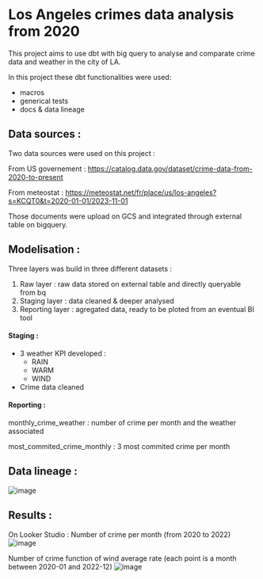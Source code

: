 # Los Angeles crimes data analysis from 2020

This project aims to use dbt with big query to analyse and comparate crime data and weather in the city of LA.

In this project these dbt functionalities were used:

  - macros
  - generical tests
  - docs & data lineage

## Data sources :

Two data sources were used on this project :
  
  From US governement : https://catalog.data.gov/dataset/crime-data-from-2020-to-present

  From meteostat : https://meteostat.net/fr/place/us/los-angeles?s=KCQT0&t=2020-01-01/2023-11-01

Those documents were upload on GCS and integrated through external table on bigquery.

## Modelisation :

Three layers was build in three different datasets : 
  1. Raw layer : raw data stored on external table and directly queryable from bq
  2. Staging layer : data cleaned & deeper analysed
  3. Reporting layer : agregated data, ready to be ploted from an eventual BI tool

#### Staging :

- 3 weather KPI developed : 
     + RAIN
     + WARM
     + WIND
- Crime data cleaned
    
#### Reporting :

monthly_crime_weather : number of crime per month and the weather associated

most_commited_crime_monthly :  3 most commited crime per month 


## Data lineage :
![image](https://github.com/ah-portfolio/LA_crimes_data_with_dbt/assets/110063004/1905cd79-8d52-4341-9d4c-b03f2309652a)


## Results :
On Looker Studio :
Number of crime per month (from 2020 to 2022)
  ![image](https://github.com/ah-portfolio/LA_crimes_data_with_dbt/assets/110063004/11fa2646-0d2f-46ff-8e09-71db28ed7716)

Number of crime function of wind average rate (each point is a month between 2020-01 and 2022-12)
![image](https://github.com/ah-portfolio/LA_crimes_data_with_dbt/assets/110063004/8e782b04-35ae-4065-844c-de95526f9469)

